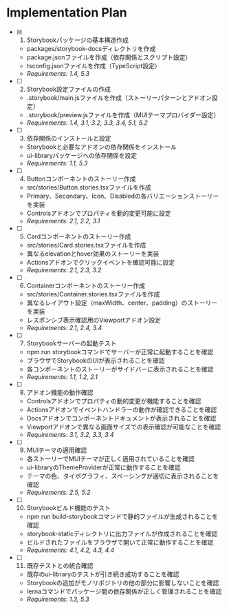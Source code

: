 # Implementation Plan

- [x] 1. Storybookパッケージの基本構造作成
  - packages/storybook-docsディレクトリを作成
  - package.jsonファイルを作成（依存関係とスクリプト設定）
  - tsconfig.jsonファイルを作成（TypeScript設定）
  - _Requirements: 1.4, 5.3_

- [ ] 2. Storybook設定ファイルの作成
  - .storybook/main.jsファイルを作成（ストーリーパターンとアドオン設定）
  - .storybook/preview.jsファイルを作成（MUIテーマプロバイダー設定）
  - _Requirements: 1.4, 3.1, 3.2, 3.3, 3.4, 5.1, 5.2_

- [ ] 3. 依存関係のインストールと設定
  - Storybookと必要なアドオンの依存関係をインストール
  - ui-libraryパッケージへの依存関係を設定
  - _Requirements: 1.1, 5.3_

- [ ] 4. Buttonコンポーネントのストーリー作成
  - src/stories/Button.stories.tsxファイルを作成
  - Primary、Secondary、Icon、Disabledの各バリエーションストーリーを実装
  - Controlsアドオンでプロパティを動的変更可能に設定
  - _Requirements: 2.1, 2.2, 3.1_

- [ ] 5. Cardコンポーネントのストーリー作成
  - src/stories/Card.stories.tsxファイルを作成
  - 異なるelevationとhover効果のストーリーを実装
  - Actionsアドオンでクリックイベントを確認可能に設定
  - _Requirements: 2.1, 2.3, 3.2_

- [ ] 6. Containerコンポーネントのストーリー作成
  - src/stories/Container.stories.tsxファイルを作成
  - 異なるレイアウト設定（maxWidth、center、padding）のストーリーを実装
  - レスポンシブ表示確認用のViewportアドオン設定
  - _Requirements: 2.1, 2.4, 3.4_

- [ ] 7. Storybookサーバーの起動テスト
  - npm run storybookコマンドでサーバーが正常に起動することを確認
  - ブラウザでStorybookのUIが表示されることを確認
  - 各コンポーネントのストーリーがサイドバーに表示されることを確認
  - _Requirements: 1.1, 1.2, 2.1_

- [ ] 8. アドオン機能の動作確認
  - Controlsアドオンでプロパティの動的変更が機能することを確認
  - Actionsアドオンでイベントハンドラーの動作が確認できることを確認
  - Docsアドオンでコンポーネントドキュメントが表示されることを確認
  - Viewportアドオンで異なる画面サイズでの表示確認が可能なことを確認
  - _Requirements: 3.1, 3.2, 3.3, 3.4_

- [ ] 9. MUIテーマの適用確認
  - 各ストーリーでMUIテーマが正しく適用されていることを確認
  - ui-libraryのThemeProviderが正常に動作することを確認
  - テーマの色、タイポグラフィ、スペーシングが適切に表示されることを確認
  - _Requirements: 2.5, 5.2_

- [ ] 10. Storybookビルド機能のテスト
  - npm run build-storybookコマンドで静的ファイルが生成されることを確認
  - storybook-staticディレクトリに出力ファイルが作成されることを確認
  - ビルドされたファイルをブラウザで開いて正常に動作することを確認
  - _Requirements: 4.1, 4.2, 4.3, 4.4_

- [ ] 11. 既存テストとの統合確認
  - 既存のui-libraryのテストが引き続き成功することを確認
  - Storybookの追加がモノリポジトリの他の部分に影響しないことを確認
  - lernaコマンドでパッケージ間の依存関係が正しく管理されることを確認
  - _Requirements: 1.3, 5.3_